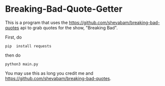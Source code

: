 # Breaking-Bad-Quote-Getter

This is a program that uses  the  https://github.com/shevabam/breaking-bad-quotes api to grab quotes  for the show, "Breaking Bad".

First,  do  
```
pip  install requests 
```

then  do 

```
python3 main.py
```

You may use this as long  you credit me and https://github.com/shevabam/breaking-bad-quotes.
